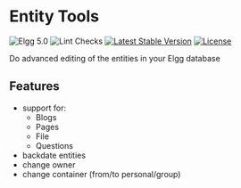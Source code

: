 Entity Tools
============

![Elgg 5.0](https://img.shields.io/badge/Elgg-5.0-green.svg)
![Lint Checks](https://github.com/ColdTrick/entity_tools/actions/workflows/lint.yml/badge.svg?event=push)
[![Latest Stable Version](https://poser.pugx.org/coldtrick/entity_tools/v/stable.svg)](https://packagist.org/packages/coldtrick/entity_tools)
[![License](https://poser.pugx.org/coldtrick/entity_tools/license.svg)](https://packagist.org/packages/coldtrick/entity_tools)

Do advanced editing of the entities in your Elgg database

Features
--------
- support for:
	- Blogs
	- Pages
	- File
	- Questions
- backdate entities
- change owner
- change container (from/to personal/group)
